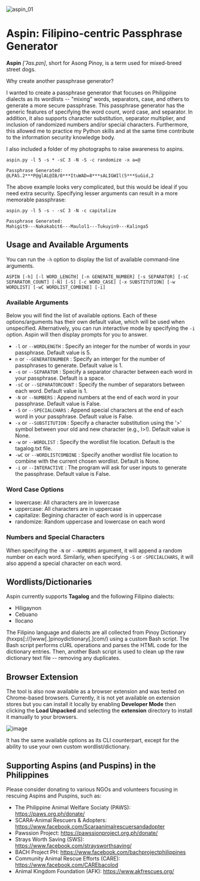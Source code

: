 ![aspin_01](https://github.com/UncleSocks/aspin-filipino-centric-passphrase-generator/assets/79778613/7bccf670-a404-41fc-8ab3-489d7da828f7)

# Aspin: Filipino-centric Passphrase Generator

**Aspin** _[ˈʔas.pɪn]_, short for Asong Pinoy, is a term used for mixed-breed street dogs.

Why create another passphrase generator? 

I wanted to create a passphrase generator that focuses on Philippine dialects as its wordlists -- "mixing" words, separators, case, and others to generate a more secure passphrase. This passphrase generator has the generic features of specifying the word count, word case, and separator. In addition, it also supports character substitution, separator multiplier, and inclusion of randomized numbers and/or special characters.
Furthermore, this allowed me to practice my Python skills and at the same time contribute to the information security knowledge body.

I also included a folder of my photographs to raise awareness to aspins.
```
aspin.py -l 5 -s * -sC 3 -N -S -c randomize -x a=@

Passphrase Generated:
@LPAS.2***P@glAL@IB/0***ItuWAD=8***sALIGWIl(5***SuGid,2
```
The above example looks very complicated, but this would be ideal if you need extra security. Specifying lesser arguments can result in a more memorable passphrase:
```
aspin.py -l 5 -s - -sC 3 -N -c capitalize

Passphrase Generated:
Mahigit9---Nakakabit6---Maulol1---Tukuyin9---Kalinga5
```

## Usage and Available Arguments
You can run the `-h` option to display the list of available command-line arguments. 
```
ASPIN [-h] [-l WORD_LENGTH] [-n GENERATE_NUMBER] [-s SEPARATOR] [-sC SEPARATOR_COUNT] [-N] [-S] [-c WORD_CASE] [-x SUBSTITUTION] [-w WORDLIST] [-wC WORDLIST_COMBINE] [-i]
```
### Available Arguments
Below you will find the list of available options. Each of these options/arguments has their own default value, which will be used when unspecified. Alternatively, you can run interactive mode by specifying the `-i` option. Aspin will then display prompts for you to answer.
- `-l` or `--WORDLENGTH` : Specify an integer for the number of words in your passphrase. Default value is 5.
- `n` or `--GENERATENUMBER` : Specify an interger for the number of passphrases to generate. Default value is 1.
- `-s` or `--SEPARATOR` : Specify a separator character between each word in your passphrase. Default is a space.
- `-sC` or `--SEPARATORCOUNT` : Specify the number of separators between each word. Default value is 1.
- `-N` or `--NUMBERS` :  Append numbers at the end of each word in your passphrase. Default value is False.
- `-S` or `--SPECIALCHARS` :  Append special characters at the end of each word in your passphrase. Default value is False.
- `-x` or `--SUBSTITUTION` :  Specify a character substitution using the '>' symbol between your old and new character (e.g., l>!). Default value is None.
- `-w` or `--WORDLIST` : Specify the wordlist file location. Default is the tagalog.txt file.
- `-wC` or `--WORDLISTCOMBINE` : Specify another wordlist file location to combine with the current chosen wordlist. Default is None.
- `-i` or `--INTERACTIVE` : The program will ask for user inputs to generate the passphrase. Default value is False.

### Word Case Options
- lowercase: All characters are in lowercase
- uppercase: All characters are in uppercase
- capitalize: Begining character of each word is in uppercase
- randomize: Random uppercase and lowercase on each word

### Numbers and Special Characters
When specifying the `-N` or `--NUMBERS` argument, it will append a random number on each word. Similarly, when specifying `-S` or `-SPECIALCHARS`, it will also append a special character on each word.

## Wordlists/Dictionaries
Aspin currently supports **Tagalog** and the following Filipino dialects:
- Hiligaynon
- Cebuano
- Ilocano

The Filipino language and dialects are all collected from Pinoy Dictionary (hxxps[://]www[.]pinoydictionary[.]com/) using a custom Bash script. The Bash script performs cURL operations and parses the HTML code for the dictionary entries. Then, another Bash script is used to clean up the raw dictionary text file -- removing any duplicates.

## Browser Extension
The tool is also now available as a browser extension and was tested on Chrome-based browsers. Currently, it is not yet available on extension stores but you can install it locally by enabling **Developer Mode** then clicking the **Load Unpacked** and selecting the **extension** directory to install it manually to your browsers.

![image](https://github.com/user-attachments/assets/87f542d5-ce3c-40c6-9e90-d45e9bcb93c2)

It has the same available options as its CLI counterpart, except for the ability to use your own custom wordlist/dictionary.

## Supporting Aspins (and Puspins) in the Philippines
Please consider donating to various NGOs and volunteers focusing in rescuing Aspins and Puspins, such as:
- The Philippine Animal Welfare Sociaty (PAWS): https://paws.org.ph/donate/
- SCARA-Animal Rescuers & Adopters: https://www.facebook.com/Scaraanimalrescuersandadopter
- Pawssion Project: https://pawssionproject.org.ph/donate/
- Strays Worth Saving (SWS): https://www.facebook.com/straysworthsaving/
- BACH Project PH: https://www.facebook.com/bachprojectphilippines
- Community Animal Rescue Efforts (CARE): https://www.facebook.com/CAREbacolod
- Animal Kingdom Foundation (AFK): https://www.akfrescues.org/

